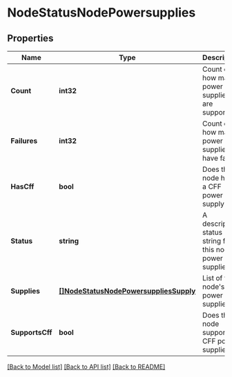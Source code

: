 # NodeStatusNodePowersupplies

## Properties
Name | Type | Description | Notes
------------ | ------------- | ------------- | -------------
**Count** | **int32** | Count of how many power supplies are supported. | [optional] [default to null]
**Failures** | **int32** | Count of how many power supplies have failed. | [optional] [default to null]
**HasCff** | **bool** | Does this node have a CFF power supply. | [optional] [default to null]
**Status** | **string** | A descriptive status string for this node&#39;s power supplies. | [optional] [default to null]
**Supplies** | [**[]NodeStatusNodePowersuppliesSupply**](NodeStatusNodePowersuppliesSupply.md) | List of this node&#39;s power supplies. | [optional] [default to null]
**SupportsCff** | **bool** | Does this node support CFF power supplies. | [optional] [default to null]

[[Back to Model list]](../README.md#documentation-for-models) [[Back to API list]](../README.md#documentation-for-api-endpoints) [[Back to README]](../README.md)


